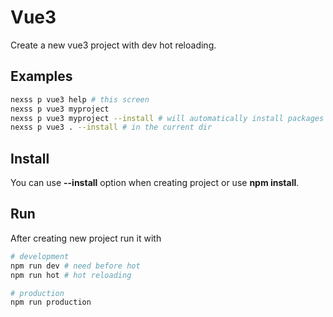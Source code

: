# Vue3

Create a new vue3 project with dev hot reloading.

## Examples

```sh
nexss p vue3 help # this screen
nexss p vue3 myproject
nexss p vue3 myproject --install # will automatically install packages
nexss p vue3 . --install # in the current dir
```

## Install

You can use **--install** option when creating project or use **npm install**.

## Run

After creating new project run it with

```sh
# development
npm run dev # need before hot
npm run hot # hot reloading

# production
npm run production
```
